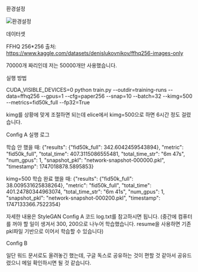 환경설정

![환경설정](https://github.com/user-attachments/assets/e595dcf0-e999-4ee3-97db-436b77bfb28d)

데이터셋

FFHQ 256*256 출처: https://www.kaggle.com/datasets/denislukovnikov/ffhq256-images-only

70000개 짜리인데 저는 50000개만 사용했습니다.

실행 방법

CUDA_VISIBLE_DEVICES=0 python train.py --outdir=training-runs --data=ffhq256 --gpus=1 --cfg=paper256 --snap=10 --batch=32 --kimg=500 --metrics=fid50k_full --fp32=True

kimg를 상황에 맞게 조절하면 되는데 elice에서 kimg=500으로 하면 6시간 정도 걸렸습니다.

Config A 실행 로그

학습 안 했을 때: {"results": {"fid50k_full": 342.6042459543894}, "metric": "fid50k_full", "total_time": 407.3115086555481, "total_time_str": "6m 47s", "num_gpus": 1, "snapshot_pkl": "network-snapshot-000000.pkl", "timestamp": 1747018878.5895853}

kimg=500 학습 완료 했을 때: {"results": {"fid50k_full": 38.009531625838264}, "metric": "fid50k_full", "total_time": 401.24780344963074, "total_time_str": "6m 41s", "num_gpus": 1, "snapshot_pkl": "network-snapshot-000200.pkl", "timestamp": 1747133366.7522354}

자세한 내용은 StyleGAN Config A 코드 log.txt를 참고하시면 됩니다. (중간에 컴퓨터를 꺼야 할 일이 생겨서 300, 200으로 나누어 학습했습니다. resume을 사용하면 기존 pkl파일 기반으로 이어서 학습할 수 있습니다)

Config B

일단 워드 문서로도 올려놓긴 했는데, 구글 독스로 공유하는 것이 편할 것 같아서 공유드렸으니 메일 확인하시면 될 것 같습니다.
